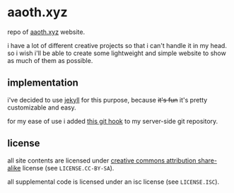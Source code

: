 # aaoth.xyz

repo of [aaoth.xyz](https://aaoth.xyz) website.

i have a lot of different creative projects so that i can't handle it in my
head. so i wish i'll be able to create some lightweight and simple website to
show as much of them as possible.

## implementation

i've decided to use [jekyll](https://jekyllrb.com) for this purpose, because
~~it's fun~~ it's pretty customizable and easy.

for my ease of use i added
[this git hook](https://jekyllrb.com/docs/deployment/automated/)
to my server-side git repository.

## license

all site contents are licensed under
[creative commons attribution share-alike][1] license (see `LICENSE.CC-BY-SA`).

all supplemental code is licensed under an isc license (see `LICENSE.ISC`).

[1]:https://creativecommons.org/licenses/by-sa/4.0/
